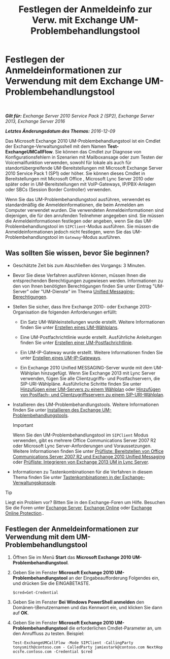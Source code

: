 ﻿---
title: 'Festlegen der Anmeldeinfo zur Verw. mit Exchange UM-Problembehandlungstool'
TOCTitle: Festlegen der Anmeldeinformationen zur Verwendung mit dem Exchange UM-Problembehandlungstool
ms:assetid: 542b7718-9345-40cc-bcb2-e307e70a1fa2
ms:mtpsurl: https://technet.microsoft.com/de-de/library/Ff630916(v=EXCHG.150)
ms:contentKeyID: 56271562
ms.date: 05/22/2018
mtps_version: v=EXCHG.150
ms.translationtype: MT
---

# Festlegen der Anmeldeinformationen zur Verwendung mit dem Exchange UM-Problembehandlungstool

 

_**Gilt für:** Exchange Server 2010 Service Pack 2 (SP2), Exchange Server 2013, Exchange Server 2016_

_**Letztes Änderungsdatum des Themas:** 2016-12-09_

Das Microsoft Exchange 2010 UM-Problembehandlungstool ist ein Cmdlet der Exchange-Verwaltungsshell mit dem Namen **Test-ExchangeUMCallFlow**. Sie können das Cmdlet zur Diagnose von Konfigurationsfehlern in Szenarien mit Mailboxansage oder zum Testen der Voicemailfunktion verwenden, sowohl für lokale als auch für standortübergreifende UM-Bereitstellungen mit Microsoft Exchange Server 2010 Service Pack 1 (SP1) oder höher. Sie können dieses Cmdlet in Bereitstellungen mit Microsoft Office , Microsoft Lync Server 2010 oder später oder in UM-Bereitstellungen mit VoIP-Gateways, IP/PBX-Anlagen oder SBCs (Session Border Controller) verwenden.

Wenn Sie das UM-Problembehandlungstool ausführen, verwendet es standardmäßig die Anmeldeinformationen, die beim Anmelden am Computer verwendet wurden. Die verwendeten Anmeldeinformationen sind diejenigen, die für den anrufenden Teilnehmer angegeben sind. Sie müssen die Anmeldeinformationen festlegen oder angeben, wenn Sie das UM-Problembehandlungstool im `SIPClient`-Modus ausführen. Sie müssen die Anmeldeinformationen jedoch nicht festlegen, wenn Sie das UM-Problembehandlungstool im `Gateway`-Modus ausführen.

## Was sollten Sie wissen, bevor Sie beginnen?

  - Geschätzte Zeit bis zum Abschließen des Vorgangs: 3 Minuten.

  - Bevor Sie diese Verfahren ausführen können, müssen Ihnen die entsprechenden Berechtigungen zugewiesen werden. Informationen zu den von Ihnen benötigten Berechtigungen finden Sie unter Eintrag "UM-Server" oder "UM-Dienste" im Thema [Unified Messaging-Berechtigungen](unified-messaging-permissions-exchange-2013-help.md).

  - Stellen Sie sicher, dass Ihre Exchange 2010- oder Exchange 2013-Organisation die folgenden Anforderungen erfüllt:
    
      - Ein Satz UM-Wähleinstellungen wurde erstellt. Weitere Informationen finden Sie unter [Erstellen eines UM-Wählplans](https://review.docs.microsoft.com/de-de/exchange/voice-mail-unified-messaging/connect-voice-mail-system/create-um-dial-plan).
    
      - Eine UM-Postfachrichtlinie wurde erstellt. Ausführliche Anleitungen finden Sie unter [Erstellen einer UM-Postfachrichtlinie](https://review.docs.microsoft.com/de-de/exchange/voice-mail-unified-messaging/set-up-voice-mail/create-um-mailbox-policy).
    
      - Ein UM-IP-Gateway wurde erstellt. Weitere Informationen finden Sie unter [Erstellen eines UM-IP-Gateways](https://review.docs.microsoft.com/de-de/exchange/voice-mail-unified-messaging/connect-voice-mail-system/create-um-ip-gateway).
    
      - Ein Exchange 2010 Unified MESSAGING-Server wurde mit dem UM-Wählplan hinzugefügt. Wenn Sie Exchange 2013 mit Lync Server verwenden, fügen Sie alle Clientzugriffs- und Postfachservern, die SIP-URI-Wählpläne. Ausführliche Schritte finden Sie unter [Hinzufügen einer UM-Servers zu einem Wählplan](https://go.microsoft.com/fwlink/p/?linkid=313051) oder [Hinzufügen von Postfach- und Clientzugriffsservern zu einem SIP-URI-Wählplan](add-mailbox-and-client-access-servers-to-a-sip-uri-dial-plan-exchange-2013-help.md).

  - Installieren des UM-Problembehandlungstools. Weitere Informationen finden Sie unter [Installieren des Exchange UM-Problembehandlungstools](install-the-exchange-um-troubleshooting-tool-exchange-2013-help.md).
    

    > [!IMPORTANT]
    > Wenn Sie den UM-Problembehandlungstool im <CODE>SIPClient</CODE> Modus verwenden, gibt es mehrere Office Communications Server 2007 R2 oder Microsoft Lync Server-Anforderungen und Voraussetzungen. Weitere Informationen finden Sie unter <A href="https://go.microsoft.com/fwlink/p/?linkid=311961">Prüfliste: Bereitstellen von Office Communications Server 2007 R2 und Exchange 2010 Unified Messaging</A> oder <A href="checklist-integrate-exchange-2013-um-with-lync-server-exchange-2013-help.md">Prüfliste: Integrieren von Exchange 2013 UM in Lync Server</A>.



  - Informationen zu Tastenkombinationen für die Verfahren in diesem Thema finden Sie unter [Tastenkombinationen in der Exchange-Verwaltungskonsole](keyboard-shortcuts-in-the-exchange-admin-center-exchange-online-protection-help.md).


> [!TIP]
> Liegt ein Problem vor? Bitten Sie in den Exchange-Foren um Hilfe. Besuchen Sie die Foren unter <A href="https://go.microsoft.com/fwlink/p/?linkid=60612">Exchange Server</A>, <A href="https://go.microsoft.com/fwlink/p/?linkid=267542">Exchange Online</A> oder <A href="https://go.microsoft.com/fwlink/p/?linkid=285351">Exchange Online Protection</A>..



## Festlegen der Anmeldeinformationen zur Verwendung mit dem UM-Problembehandlungstool

1.  Öffnen Sie im Menü **Start** das **Microsoft Exchange 2010 UM-Problembehandlungstool**.

2.  Geben Sie im Fenster **Microsoft Exchange 2010 UM-Problembehandlungstool** an der Eingabeaufforderung Folgendes ein, und drücken Sie die EINGABETASTE.
    
        $cred=Get-Credential

3.  Geben Sie im Fenster **Bei Windows PowerShell anmelden** den Domänen-\\Benutzernamen und das Kennwort ein, und klicken Sie dann auf **OK**.

4.  Geben Sie im Fenster **Microsoft Exchange 2010 UM-Problembehandlungstool** die erforderlichen Cmdlet-Parameter an, um den Anruffluss zu testen. Beispiel:
    
        Test-ExchangeUMCallFlow -Mode SIPClient -CallingParty tonysmith@contoso.com - CalledParty jamiestark@contoso.com NextHop ocsfe.contoso.com -Credential $cred

